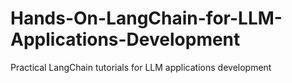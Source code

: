 # Hands-On-LangChain-for-LLM-Applications-Development
Practical LangChain tutorials for LLM applications development 
